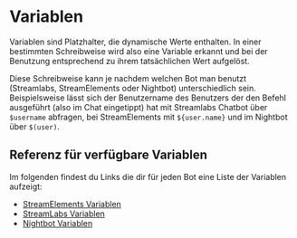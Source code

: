 # Variablen

Variablen sind Platzhalter, die dynamische Werte 
enthalten. In einer bestimmten Schreibweise wird also eine Variable erkannt und bei der Benutzung
entsprechend zu ihrem tatsächlichen Wert aufgelöst.

Diese Schreibweise kann je nachdem welchen Bot man 
benutzt (Streamlabs, StreamElements oder Nightbot) unterschiedlich sein. Beispielsweise lässt sich
der Benutzername des Benutzers der den Befehl ausgeführt (also im Chat eingetippt) hat 
mit Streamlabs Chatbot über `$username` abfragen, bei StreamElements mit `${user.name}` und im
Nightbot über `$(user)`.

## Referenz für verfügbare Variablen

Im folgenden findest du Links die dir für jeden Bot eine Liste der Variablen aufzeigt:

- [StreamElements Variablen](https://streamelements.com/dashboard/bot/command-variables)
- [StreamLabs Variablen](https://github.com/StreamlabsSupport/Streamlabs-Chatbot/wiki/Parameters)
- [Nightbot Variablen](https://docs.nightbot.tv/commands/variableslist)